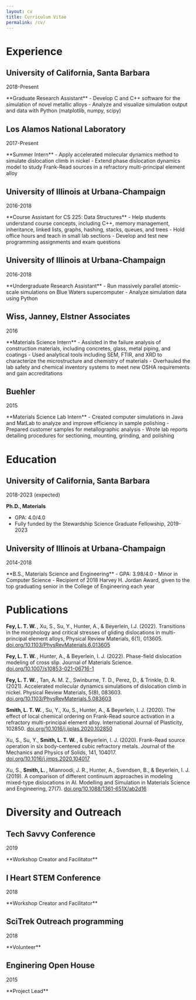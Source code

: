```yaml
---
layout: cv
title: Curriculum Vitae
permalink: /cv/
---
```

# Experience

## University of California, Santa Barbara
<p id="date"> 2018-Present </p>
**Graduate Research Assistant**
- Develop C and C++ software for the simulation of novel metallic alloys
- Analyze and visualize simulation output and data with Python (matplotlib, numpy, scipy)

## Los Alamos National Laboratory
<p id="date"> 2017-Present </p>
**Summer Intern**
- Apply accelerated molecular dynamics method to simulate dislocation climb in nickel
- Extend phase dislocation dynamics model to study Frank-Read sources in a refractory multi-principal element alloy

## University of Illinois at Urbana-Champaign
<p id="date"> 2016-2018 </p>
**Course Assistant for CS 225: Data Structures**
- Help students understand course concepts, including C++, memory management, inheritance, linked lists, graphs,
hashing, stacks, queues, and trees
- Hold office hours and teach in small lab sections
- Develop and test new programming assignments and exam questions

## University of Illinois at Urbana-Champaign
<p id="date"> 2016-2018 </p>
**Undergraduate Research Assistant**
- Run massively parallel atomic-scale simulations on Blue Waters supercomputer
- Analyze simulation data using Python

## Wiss, Janney, Elstner Associates
<p id="date"> 2016 </p>
**Materials Science Intern**
- Assisted in the failure analysis of construction materials, including concretes, glass, metal piping, and coatings
- Used analytical tools including SEM, FTIR, and XRD to characterize the microstructure and chemistry of materials
- Overhauled the lab safety and chemical inventory systems to meet new OSHA requirements and gain accreditations

## Buehler
<p id="date"> 2015 </p>
**Materials Science Lab Intern**
- Created computer simulations in Java and MatLab to analyze and improve efficiency in sample polishing
- Prepared customer samples for metallographic analysis
- Wrote lab reports detailing procedures for sectioning, mounting, grinding, and polishing

# Education

## University of California, Santa Barbara
<p id="date"> 2018-2023 (expected) </p>

**Ph.D., Materials**
<!-- - *Thesis:* -->
- GPA: 4.0/4.0
- Fully funded by the Stewardship Science Graduate Fellowship, 2019-2023

## University of Illinois at Urbana-Champaign
<p id="date"> 2014-2018 </p>
**B.S., Materials Science and Engineering**
- GPA: 3.98/4.0
- Minor in Computer Science
- Recipient of 2018 Harvey H. Jordan Award, given to the top graduating senior in the College of Engineering each year

# Publications
<p id="pub"> <b> Fey, L. T. W. </b>, Xu, S., Su, Y., Hunter, A., & Beyerlein, I.J. (2022). Transitions in the morphology and critical stresses of gliding dislocations in multi-principal element alloys, Physical Review Materials, 6(1), 013605. <a href="https://doi.org/10.1103/PhysRevMaterials.6.013605"> doi.org/10.1103/PhysRevMaterials.6.013605 </a> </p>

<p id="pub"> <b> Fey, L. T. W. </b>, Hunter, A., & Beyerlein, I. J. (2022). Phase-field dislocation modeling of cross slip. Journal of Materials Science. <a href="https://doi.org/10.1007/s10853-021-06716-1"> doi.org/10.1007/s10853-021-06716-1 </a> </p>

<p id="pub"> <b> Fey, L. T. W. </b>, Tan, A. M. Z., Swinburne, T. D., Perez, D., & Trinkle, D. R. (2021). Accelerated molecular dynamics simulations of dislocation climb in nickel. Physical Review Materials, 5(8), 083603. <a href="https://doi.org/10.1103/PhysRevMaterials.5.083603"> doi.org/10.1103/PhysRevMaterials.5.083603 </a> </p>

<p id="pub"> <b> Smith, L. T. W. </b>, Su, Y., Xu, S., Hunter, A., & Beyerlein, I. J. (2020). The effect of local chemical ordering on
Frank-Read source activation in a refractory multi-principal element alloy. International Journal of Plasticity,
102850. <a href="https://doi.org/10.1016/j.ijplas.2020.102850"> doi.org/10.1016/j.ijplas.2020.102850 </a> </p>

<p id="pub"> Xu, S., Su, Y., <b> Smith, L. T. W. </b>, & Beyerlein, I. J. (2020). Frank-Read source operation in six body-centered cubic
refractory metals. Journal of the Mechanics and Physics of Solids, 141, 104017. <a href="https://doi.org/10.1016/j.jmps.2020.104017"> doi.org/10.1016/j.jmps.2020.104017 </a> </p>

<p id="pub"> Xu, S., <b> Smith, L. </b>, Mianroodi, J. R., Hunter, A., Svendsen, B., & Beyerlein, I. J. (2019). A comparison of different
continuum approaches in modeling mixed-type dislocations in Al. Modelling and Simulation in Materials
Science and Engineering, 27(7). <a href="https://doi.org/10.1088/1361-651X/ab2d16"> doi.org/10.1088/1361-651X/ab2d16 </a> </p>

# Diversity and Outreach

## Tech Savvy Conference
<p id="date"> 2019 </p>
**Workshop Creator and Facilitator**

## I Heart STEM Conference
<p id="date"> 2018 </p>
**Workshop Creator and Facilitator**

## SciTrek Outreach programming
<p id="date"> 2018 </p>
**Volunteer**

## Enginering Open House
<p id="date"> 2015 </p>
**Project Lead**
